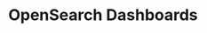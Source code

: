 ---
role: ui
title: OpenSearch Dashboards
artifact_id: opensearch-dashboards
architecture: arm64
platform: linux
type: rpm
artifact_url: https://artifacts.opensearch.org/releases/bundle/opensearch-dashboards/1.3.15/opensearch-dashboards-1.3.15-linux-arm64.rpm
version: 1.3.15
category: opensearch-dashboards
slug: opensearch-dashboards-1.3.15-linux-arm64-rpm
signature: https://artifacts.opensearch.org/releases/bundle/opensearch-dashboards/1.3.15/opensearch-dashboards-1.3.15-linux-arm64.rpm.sig
guide: https://opensearch.org/docs/latest/opensearch/install/rpm
---